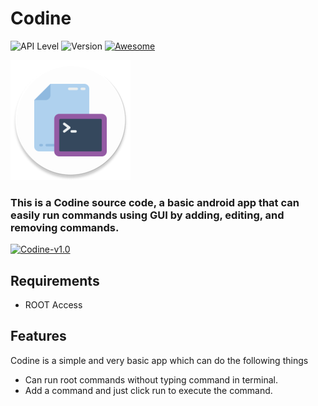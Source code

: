 # Codine

![API Level](https://img.shields.io/badge/API-27%2B-blue.svg?style=flat) ![Version](https://img.shields.io/badge/Version-1.0.0-d11d53) [![Awesome](https://cdn.rawgit.com/sindresorhus/awesome/d7305f38d29fed78fa85652e3a63e154dd8e8829/media/badge.svg)](https://github.com/brainifii)

![Codine](https://github.com/BRAINIFII/Codine/blob/master/app/src/main/res/mipmap-xxxhdpi/ic_launcher_round.png?raw=true)

### This is a Codine source code, a basic android app that can easily run commands using GUI by adding, editing, and removing commands.

[<img src="https://i.ibb.co/q0mdc4Z/get-it-on-github.png"
     alt="Codine-v1.0"
     height="80">](https://github.com/BRAINIFII/Codine/releases/download/1.0/Codine-v1.0.apk)

## Requirements
* ROOT Access

## Features
Codine is a simple and very basic app which can do the following things
* Can run root commands without typing command in terminal.
* Add a command and just click run to execute the command.

